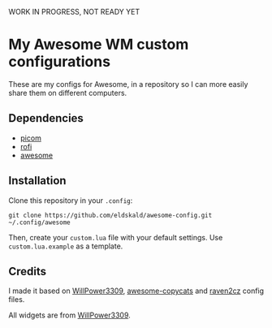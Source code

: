 WORK IN PROGRESS, NOT READY YET

# My Awesome WM custom configurations

These are my configs for Awesome, in a repository so I can more easily share them on different computers.

## Dependencies

- [picom](https://github.com/yshui/picom)
- [rofi](https://github.com/davatorium/rofi)
- [awesome](https://awesomewm.org/)

## Installation

Clone this repository in your `.config`:

```
git clone https://github.com/eldskald/awesome-config.git ~/.config/awesome
```

Then, create your `custom.lua` file with your default settings. Use `custom.lua.example` as a template.

## Credits

I made it based on [WillPower3309](https://github.com/WillPower3309/awesome-dotfiles), [awesome-copycats](https://github.com/lcpz/awesome-copycats) and [raven2cz](https://github.com/raven2cz/awesomewm-config) config files.

All widgets are from [WillPower3309](https://github.com/WillPower3309/awesome-dotfiles).
